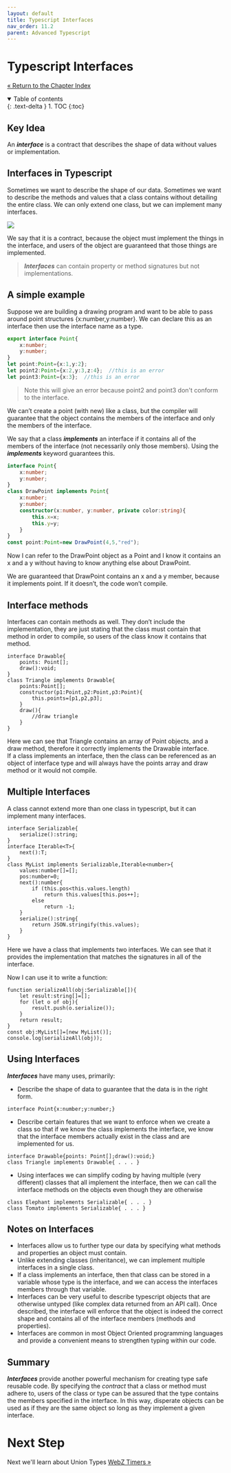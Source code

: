 ```yaml
---
layout: default
title: Typescript Interfaces
nav_order: 11.2
parent: Advanced Typescript
---
```


# Typescript Interfaces
[&laquo; Return to the Chapter Index](index.md)

<details open markdown="block">
  <summary>
    Table of contents
  </summary>
  {: .text-delta }
1. TOC
{:toc}
</details>

## Key Idea
An ***interface*** is a contract that describes the shape of data without values or implementation.

## Interfaces in Typescript
Sometimes we want to describe the shape of our data.
Sometimes we want to describe the methods and values that a class contains without detailing the entire class.
We can only extend one class, but we can implement many interfaces.

![](../../assets/images/interface_1.jpg)

We say that it is a contract, because the object must implement the things in the interface, and users of the object are guaranteed that those things are implemented.

> ***Interfaces*** can contain property or method signatures but not implementations.

## A simple example
Suppose we are building a drawing program and want to be able to pass around point structures {x:number,y:number}. We can declare this as an interface then use the interface name as a type.

```typescript
export interface Point{
	x:number;
	y:number;
}
let point:Point={x:1,y:2};
let point2:Point={x:2,y:3,z:4};  //this is an error
let point3:Point={x:3};  //this is an error
```

> Note this will give an error because point2 and point3 don't conform to the interface.

We can’t create a point (with new) like a class, but the compiler will guarantee that the object contains the members of the interface and only the members of the interface.

We say that a class ***implements*** an interface if it contains all of the members of the interface (not necessarily only those members).  Using the ***implements*** keyword guarantees this.

```typescript
interface Point{
	x:number;
	y:number;
}
class DrawPoint implements Point{
	x:number;
	y:number;
	constructor(x:number, y:number, private color:string){
		this.x=x;
		this.y=y;
	}
}
const point:Point=new DrawPoint(4,5,"red");
```
Now I can refer to the DrawPoint object as a Point and I know it contains an x and a y without having to know anything else about DrawPoint.

We are guaranteed that DrawPoint contains an x and a y member, because it implements point.  If it doesn’t, the code won’t compile.

## Interface methods
Interfaces can contain methods as well.  They don’t include the implementation, they are just stating that the class must contain that method in order to compile, so users of the class know it contains that method.
```
interface Drawable{
	points: Point[];
	draw():void;
}
class Triangle implements Drawable{
	points:Point[];
	constructor(p1:Point,p2:Point,p3:Point){
		this.points=[p1,p2,p3];
	}
	draw(){
		//draw triangle
	}
}
```
Here we can see that Triangle contains an array of Point objects, and a draw method, therefore it  correctly implements the Drawable interface.  
If a class implements an interface, then the class can be referenced as an object of interface type and will always have the points array and draw method or it would not compile.

## Multiple Interfaces
A class cannot extend more than one class in typescript, but it can implement many interfaces.
```
interface Serializable{
	serialize():string;
}
interface Iterable<T>{
	next():T;
}
class MyList implements Serializable,Iterable<number>{
	values:number[]=[];
	pos:number=0;
	next():number{
		if (this.pos<this.values.length)
			return this.values[this.pos++];
		else
			return -1;
	}
	serialize():string{
		return JSON.stringify(this.values);
	}
}
```
Here we have a class that implements two interfaces.  We can see that it provides the implementation that matches the signatures in all of the interface.  

Now I can use it to write a function:
```
function serializeAll(obj:Serializable[]){
	let result:string[]=[];
	for (let o of obj){
		result.push(o.serialize());
	}
	return result;
}
const obj:MyList[]=[new MyList()];
console.log(serializeAll(obj));
```

## Using Interfaces
***Interfaces*** have many uses, primarily:
* Describe the shape of data to guarantee that the data is in the right form.
```
interface Point{x:number;y:number;}
```
* Describe certain features that we want to enforce when we create a class so that if we know the class implements the interface, we know that the interface members actually exist in the class and are implemented for us.
```
interface Drawable{points: Point[];draw():void;}
class Triangle implements Drawable{ . . . }
```
* Using interfaces we can simplify coding by having multiple (very different) classes that all implement the interface, then we can call the interface methods on the objects even though they are otherwise 
```
class Elephant implements Serializable{ . . . }
class Tomato implements Serializable{ . . . }
```

## Notes on Interfaces
* Interfaces allow us to further type our data by specifying what methods and properties an object must contain.
* Unlike extending classes (inheritance), we can implement multiple interfaces in a single class.
* If a class implements an interface, then that class can be stored in a variable whose type is the interface, and we can access the interfaces members through that variable.
* Interfaces can be very useful to describe typescript objects that are otherwise untyped (like complex data returned from an API call).  Once described, the interface will enforce that the object is indeed the correct shape and contains all of the interface members (methods and properties).
* Interfaces are common in most Object Oriented programming languages and provide a convenient means to strengthen typing within our code.

## Summary
***Interfaces*** provide another powerful mechanism for creating type safe reusable code.  By specifying the *contract* that a class or method must adhere to, users of the class or type can be assured that the type contains the members specified in the interface.  In this way, disperate objects can be used as if they are the same object so long as they implement a given interface.

# Next Step

Next we'll learn about Union Types  [WebZ Timers &raquo;](../11-Advanced%20Typescript/unions.md)